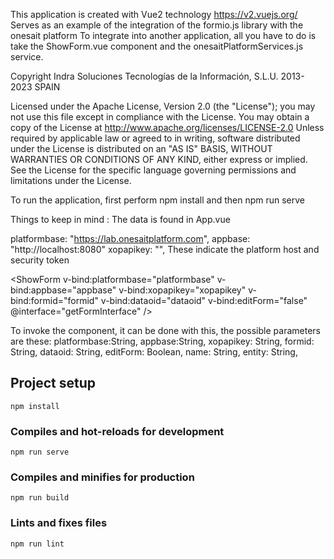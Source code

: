 
This application is created with Vue2 technology
https://v2.vuejs.org/
Serves as an example of the integration of the formio.js library with the onesait platform
To integrate into another application, all you have to do is take the ShowForm.vue component and the onesaitPlatformServices.js service.

Copyright Indra Soluciones Tecnologías de la Información, S.L.U.
2013-2023 SPAIN
 
Licensed under the Apache License, Version 2.0 (the "License");
you may not use this file except in compliance with the License.
You may obtain a copy of the License at
     http://www.apache.org/licenses/LICENSE-2.0
Unless required by applicable law or agreed to in writing, software
distributed under the License is distributed on an "AS IS" BASIS,
WITHOUT WARRANTIES OR CONDITIONS OF ANY KIND, either express or implied.
See the License for the specific language governing permissions and
limitations under the License.



To run the application, first perform npm install and then npm run serve

Things to keep in mind :
The data is found in App.vue

platformbase: "https://lab.onesaitplatform.com",
appbase: "http://localhost:8080"
xopapikey: "",
These indicate the platform host and security token

   <ShowForm
                    v-bind:platformbase="platformbase"
                    v-bind:appbase="appbase"
                    v-bind:xopapikey="xopapikey"
                    v-bind:formid="formid"
                    v-bind:dataoid="dataoid"
                    v-bind:editForm="false"
                    @interface="getFormInterface"
                  />

To invoke the component, it can be done with this, the possible parameters are these:
platformbase:String, 
appbase:String, 
xopapikey: String,
formid: String,
dataoid: String,
editForm: Boolean,
name: String,
entity: String,


 

## Project setup
```
npm install
```

### Compiles and hot-reloads for development
```
npm run serve
```

### Compiles and minifies for production
```
npm run build
```

### Lints and fixes files
```
npm run lint
```


